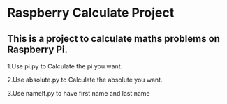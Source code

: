 # Raspberry Calculate Project

## This is a project to calculate maths problems on Raspberry Pi.

1.Use pi.py to Calculate the pi you want.

2.Use absolute.py to Calculate the absolute you want.

3.Use nameIt.py to have first name and last name